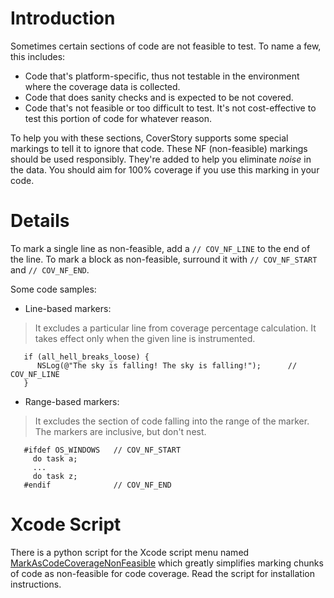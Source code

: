 # Introduction #

Sometimes certain sections of code are not feasible to test.  To name a few, this includes:
  * Code that's platform-specific, thus not testable in the environment where the coverage data is collected.
  * Code that does sanity checks and is expected to be not covered.
  * Code that's not feasible or too difficult to test.  It's not cost-effective to test this portion of code for whatever reason.

To help you with these sections, CoverStory supports some special markings to tell it to ignore that code. These NF (non-feasible) markings should be used responsibly.  They're added to help you eliminate _noise_ in the data. You should aim for 100% coverage if you use this marking in your code.


# Details #

To mark a single line as non-feasible, add a `// COV_NF_LINE` to the end of the line. To mark a block as non-feasible, surround it with `// COV_NF_START` and `// COV_NF_END`.


Some code samples:

  * Line-based markers:
> It excludes a particular line from coverage percentage calculation.  It takes effect only when the given line is instrumented.

```
   if (all_hell_breaks_loose) {
      NSLog(@"The sky is falling! The sky is falling!");      // COV_NF_LINE
   }
```

  * Range-based markers:
> It excludes the section of code falling into the range of the marker.  The markers are inclusive, but don't nest.

```
   #ifdef OS_WINDOWS   // COV_NF_START
     do task a;
     ...
     do task z;
   #endif              // COV_NF_END
```

# Xcode Script #
There is a python script for the Xcode script menu named [MarkAsCodeCoverageNonFeasible](http://code.google.com/p/coverstory/source/browse/trunk/Tools/MarkAsCodeCoverageNonFeasible.py) which greatly simplifies marking chunks of code as non-feasible for code coverage. Read the script for installation instructions.
